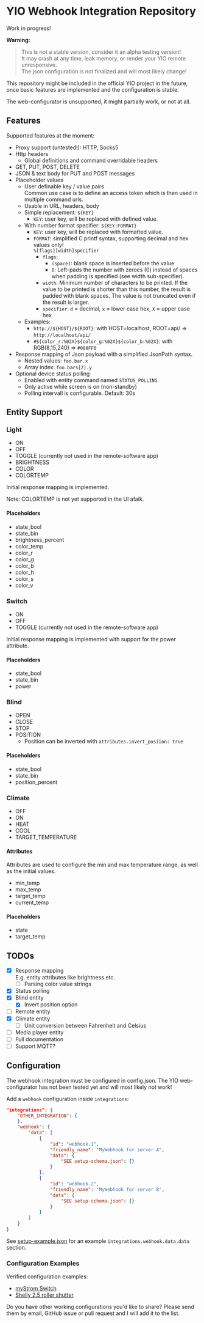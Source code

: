 # YIO Webhook Integration Repository

Work in progress!

**Warning:**

> This is not a stable version, consider it an alpha testing version!  
It may crash at any time, leak memory, or render your YIO remote unresponsive.  
The json configuration is not finalized and will most likely change!

This repository might be included in the official YIO project in the future, once basic features are implemented and the configuration is stable.

The web-configurator is unsupported, it might partially work, or not at all.

## Features

Supported features at the moment:

- Proxy support (untested!): HTTP, Socks5
- Http headers
  - Global definitions and command overridable headers
- GET, PUT, POST, DELETE
- JSON & text body for PUT and POST messages
- Placeholder values
  - User definable key / value pairs  
    Common use case is to define an access token which is then used in multiple command urls.
  - Usable in URL, headers, body
  - Simple replacement: `${KEY}`
    - `KEY`: user key, will be replaced with defined value.
  - With number format specifier: `${KEY:FORMAT}`
    - `KEY`: user key, will be replaced with formatted value.
    - `FORMAT`: simplified C printf syntax, supporting decimal and hex values only!  
      `%[flags][width]specifier`
      - `flags`:
        - `(space)`: blank space is inserted before the value
        - `0`: Left-pads the number with zeroes (0) instead of spaces when padding is specified (see width sub-specifier).
      - `width`: Minimum number of characters to be printed. If the value to be printed is shorter than this number, the result is padded with blank spaces. The value is not truncated even if the result is larger.
      - `specifier`: `d` = decimal, `x` = lower case hex, `X` = upper case hex
  - Examples:
    - `http://${HOST}/${ROOT}`: with HOST=localhost, ROOT=api/ => `http://localhost/api/` 
    - `#${color_r:%02X}${color_g:%02X}${color_b:%02X}`: with RGB(8,15,240) => `#080FF0`
- Response mapping of Json payload with a simplified JsonPath syntax.
  - Nested values: `foo.bar.x`
  - Array index: `foo.bars[2].y`
- Optional device status polling
  - Enabled with entity command named `STATUS_POLLING`
  - Only active while screen is on (non-standby)
  - Polling intervall is configurable. Default: 30s

## Entity Support

### Light

- ON
- OFF
- TOGGLE (currently not used in the remote-software app)
- BRIGHTNESS
- COLOR
- COLORTEMP

Initial response mapping is implemented.

Note: COLORTEMP is not yet supported in the UI afaik.

#### Placeholders

- state_bool
- state_bin
- brightness_percent
- color_temp
- color_r
- color_g
- color_b
- color_h
- color_s
- color_v

### Switch

- ON
- OFF
- TOGGLE (currently not used in the remote-software app)

Initial response mapping is implemented with support for the power attribute.

#### Placeholders

- state_bool
- state_bin
- power

### Blind

- OPEN
- CLOSE
- STOP
- POSITION
  - Position can be inverted with `attributes.invert_posiion: true`

#### Placeholders

- state_bool
- state_bin
- position_percent

### Climate

- OFF
- ON
- HEAT
- COOL
- TARGET_TEMPERATURE

#### Attributes

Attributes are used to configure the min and max temperature range, as well as the initial values.

- min_temp
- max_temp
- target_temp
- current_temp

#### Placeholders

- state
- target_temp

## TODOs

- [x] Response mapping  
  E.g. entity attributes like brightness etc.
  - [ ] Parsing color value strings
- [x] Status polling
- [x] Blind entity
  - [x] Invert position option
- [ ] Remote entity
- [x] Climate entity
  - [ ] Unit conversion between Fahrenheit and Celsius
- [ ] Media player entity
- [ ] Full documentation
- [ ] Support MQTT?

## Configuration

The webhook integration must be configured in config.json. The YIO web-configurator has not been tested yet and will most likely not work!

Add a `webhook` configuration inside `integrations`:

```json
"integrations": {
    "OTHER_INTEGRATION": {
    },
    "webhook": {
        "data": [
            {
                "id": "webhook.1",
                "friendly_name": "MyWebhook for server A",
                "data": {
                    "SEE setup-schema.json": {}
                }
            },
            {
                "id": "webhook.2",
                "friendly_name": "MyWebhook for server B",
                "data": {
                    "SEE setup-schema.json": {}
                }
            }
        ]
    }
}
```

See [setup-example.json](setup-example.json) for an example `integrations.webhook.data.data` section.

### Configuration Examples

Verified configuration examples:
- [myStrom Switch](doc/mystrom_switch.json)
- [Shelly 2.5 roller shutter](doc/shelly_2.5_roller_shutter.json)

Do you have other working configurations you'd like to share?
Please send them by email, GitHub issue or pull request and I will add it to the list.
